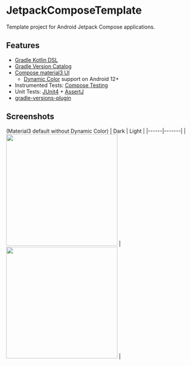 # JetpackComposeTemplate
Template project for Android Jetpack Compose applications.

## Features
- [Gradle Kotlin DSL](https://docs.gradle.org/current/userguide/kotlin_dsl.html)
- [Gradle Version Catalog](https://docs.gradle.org/current/userguide/platforms.html#sub:version-catalog)
- [Compose material3 UI](https://developer.android.com/reference/kotlin/androidx/compose/material3/package-summary.html)
  - [Dynamic Color](https://m3.material.io/styles/color/dynamic-color/overview) support on Android 12+  
- Instrumented Tests: [Compose Testing](https://developer.android.com/jetpack/compose/testing)
- Unit Tests: [JUnit4](https://junit.org/junit4/) + [AssertJ](https://assertj.github.io/doc/)
- [gradle-versions-plugin](https://github.com/ben-manes/gradle-versions-plugin)

## Screenshots
(Material3 default without Dynamic Color)
| Dark | Light |
|------|-------|
| <img src="https://user-images.githubusercontent.com/17478192/150538908-93227882-0970-45bb-b84c-0e6beeb8c4af.png" width="300" /> | <img src="https://user-images.githubusercontent.com/17478192/150539003-0aa26c76-ba21-4915-b222-db0452ec6814.png" width="300" /> |

